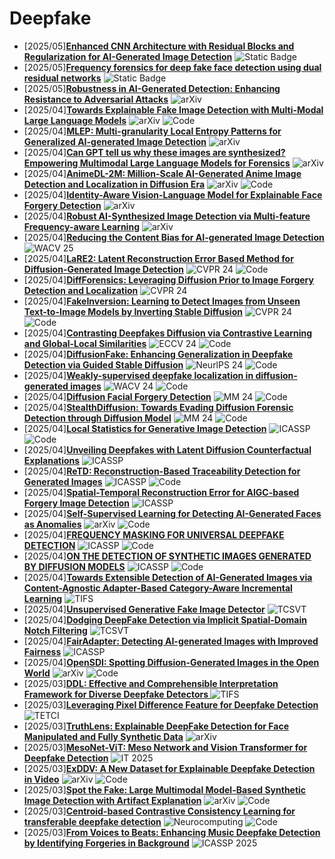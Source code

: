# Deepfake
- [2025/05]**[Enhanced CNN Architecture with Residual Blocks and Regularization for AI-Generated Image Detection](https://ieeexplore.ieee.org/abstract/document/10985062/)** ![Static Badge](https://img.shields.io/badge/IATMSI-blue)
- [2025/05]**[Frequency forensics for deep fake face detection using dual residual networks](https://link.springer.com/article/10.1007/s11042-025-20897-w)** ![Static Badge](https://img.shields.io/badge/%20Multimedia%20Tools%20and%20Applications%20-blue)
- [2025/05]**[Robustness in AI-Generated Detection: Enhancing Resistance to Adversarial Attacks](https://arxiv.org/abs/2505.03435)** ![arXiv](https://img.shields.io/badge/arXiv-blue)
- [2025/04]**[Towards Explainable Fake Image Detection with Multi-Modal Large Language Models](https://arxiv.org/abs/2504.14245)** ![arXiv](https://img.shields.io/badge/arXiv-blue) ![Code](https://img.shields.io/badge/Code-violet)
- [2025/04]**[MLEP: Multi-granularity Local Entropy Patterns for Generalized AI-generated Image Detection](https://arxiv.org/abs/2504.13726)** ![arXiv](https://img.shields.io/badge/arXiv-blue)
- [2025/04]**[Can GPT tell us why these images are synthesized? Empowering Multimodal Large Language Models for Forensics](https://arxiv.org/abs/2504.11686)** ![arXiv](https://img.shields.io/badge/arXiv-blue)
- [2025/04]**[AnimeDL-2M: Million-Scale AI-Generated Anime Image Detection and Localization in Diffusion Era](https://arxiv.org/abs/2504.11015)** ![arXiv](https://img.shields.io/badge/arXiv-blue) ![Code](https://img.shields.io/badge/Code-violet)
- [2025/04]**[Identity-Aware Vision-Language Model for Explainable Face Forgery Detection](https://arxiv.org/abs/2504.09439)** ![arXiv](https://img.shields.io/badge/arXiv-blue)
- [2025/04]**[Robust AI-Synthesized Image Detection via Multi-feature Frequency-aware Learning](https://arxiv.org/abs/2504.02879)** ![arXiv](https://img.shields.io/badge/arXiv-blue)
- [2025/04]**[Reducing the Content Bias for AI-generated Image Detection](https://ieeexplore.ieee.org/abstract/document/10943622)** ![WACV 25](https://img.shields.io/badge/WACV%2025-blue) 
- [2025/04]**[LaRE2: Latent Reconstruction Error Based Method for Diffusion-Generated Image Detection](https://openaccess.thecvf.com/content/CVPR2024/html/Luo_LaRE2_Latent_Reconstruction_Error_Based_Method_for_Diffusion-Generated_Image_Detection_CVPR_2024_paper.html)** ![CVPR 24](https://img.shields.io/badge/CVPR%2024-blue) ![Code](https://img.shields.io/badge/Code-violet)
- [2025/04]**[DiffForensics: Leveraging Diffusion Prior to Image Forgery Detection and Localization](https://openaccess.thecvf.com/content/CVPR2024/html/Yu_DiffForensics_Leveraging_Diffusion_Prior_to_Image_Forgery_Detection_and_Localization_CVPR_2024_paper.html)** ![CVPR 24](https://img.shields.io/badge/CVPR%2024-blue)
- [2025/04]**[FakeInversion: Learning to Detect Images from Unseen Text-to-Image Models by Inverting Stable Diffusion](https://openaccess.thecvf.com/content/CVPR2024/html/Cazenavette_FakeInversion_Learning_to_Detect_Images_from_Unseen_Text-to-Image_Models_by_CVPR_2024_paper.html)** ![CVPR 24](https://img.shields.io/badge/CVPR%2024-blue) ![Code](https://img.shields.io/badge/Code-violet)
- [2025/04]**[Contrasting Deepfakes Diffusion via Contrastive Learning and Global-Local Similarities](https://link.springer.com/chapter/10.1007/978-3-031-73036-8_12)** ![ECCV 24](https://img.shields.io/badge/ECCV%2024-blue) ![Code](https://img.shields.io/badge/Code-violet)
- [2025/04]**[DiffusionFake: Enhancing Generalization in Deepfake Detection via Guided Stable Diffusion](https://proceedings.neurips.cc/paper_files/paper/2024/hash/b7d9b1d4a9464d5d1ece82198e351349-Abstract-Conference.html)** ![NeurlPS 24](https://img.shields.io/badge/NeuraIPS%2024-blue) ![Code](https://img.shields.io/badge/Code-violet)
- [2025/04]**[Weakly-supervised deepfake localization in diffusion-generated images](https://openaccess.thecvf.com/content/WACV2024/html/Tantaru_Weakly-Supervised_Deepfake_Localization_in_Diffusion-Generated_Images_WACV_2024_paper.html)** ![WACV 24](https://img.shields.io/badge/WACV%2024-blue) ![Code](https://img.shields.io/badge/Code-violet)
- [2025/04]**[Diffusion Facial Forgery Detection](https://dl.acm.org/doi/abs/10.1145/3664647.3680797)** ![MM 24](https://img.shields.io/badge/MM%2024-blue) ![Code](https://img.shields.io/badge/Code-violet)
- [2025/04]**[StealthDiffusion: Towards Evading Diffusion Forensic Detection through Diffusion Model](https://dl.acm.org/doi/abs/10.1145/3664647.3681535)** ![MM 24](https://img.shields.io/badge/MM%2024-blue) ![Code](https://img.shields.io/badge/Code-violet)
- [2025/04]**[Local Statistics for Generative Image Detection](https://ieeexplore.ieee.org/abstract/document/10890557)** ![ICASSP](https://img.shields.io/badge/ICASSP-blue) ![Code](https://img.shields.io/badge/Code-violet)
- [2025/04]**[Unveiling Deepfakes with Latent Diffusion Counterfactual Explanations](https://ieeexplore.ieee.org/abstract/document/10890239)** ![ICASSP](https://img.shields.io/badge/ICASSP-blue)
- [2025/04]**[ReTD: Reconstruction-Based Traceability Detection for Generated Images](https://ieeexplore.ieee.org/abstract/document/10890492)** ![ICASSP](https://img.shields.io/badge/ICASSP-blue) ![Code](https://img.shields.io/badge/Code-violet)
- [2025/04]**[Spatial-Temporal Reconstruction Error for AIGC-based Forgery Image Detection](https://ieeexplore.ieee.org/abstract/document/10890455)** ![ICASSP](https://img.shields.io/badge/ICASSP-blue)
- [2025/04]**[Self-Supervised Learning for Detecting AI-Generated Faces as Anomalies](https://arxiv.org/abs/2501.02207)** ![arXiv](https://img.shields.io/badge/arXiv-blue) ![Code](https://img.shields.io/badge/Code-violet)
- [2025/04]**[FREQUENCY MASKING FOR UNIVERSAL DEEPFAKE DETECTION](https://ieeexplore.ieee.org/abstract/document/10446290)** ![ICASSP](https://img.shields.io/badge/ICASSP-blue) ![Code](https://img.shields.io/badge/Code-violet)
- [2025/04]**[ON THE DETECTION OF SYNTHETIC IMAGES GENERATED BY DIFFUSION MODELS](https://ieeexplore.ieee.org/abstract/document/10095167)** ![ICASSP](https://img.shields.io/badge/ICASSP-blue) ![Code](https://img.shields.io/badge/Code-violet)
- [2025/04]**[Towards Extensible Detection of AI-Generated Images via Content-Agnostic Adapter-Based Category-Aware Incremental Learning](https://ieeexplore.ieee.org/abstract/document/10908386)** ![TIFS](https://img.shields.io/badge/TIFS-blue)
- [2025/04]**[Unsupervised Generative Fake Image Detector](https://ieeexplore.ieee.org/abstract/document/10487975)** ![TCSVT](https://img.shields.io/badge/TCSVT-blue)
- [2025/04]**[Dodging DeepFake Detection via Implicit Spatial-Domain Notch Filtering](https://ieeexplore.ieee.org/abstract/document/10287378)** ![TCSVT](https://img.shields.io/badge/TCSVT-blue)
- [2025/04]**[FairAdapter: Detecting AI-generated Images with Improved Fairness](https://ieeexplore.ieee.org/abstract/document/10890705 )** ![ICASSP](https://img.shields.io/badge/ICASSP-blue)
- [2025/04]**[OpenSDI: Spotting Diffusion-Generated Images in the Open World](https://arxiv.org/abs/2503.19653)** ![arXiv](https://img.shields.io/badge/arXiv-blue) ![Code](https://img.shields.io/badge/Code-violet)
- [2025/03]**[DDL: Effective and Comprehensible Interpretation Framework for Diverse Deepfake Detectors
](https://ieeexplore.ieee.org/abstract/document/10937201)** ![TIFS](https://img.shields.io/badge/TIFS-blue)
- [2025/03]**[Leveraging Pixel Difference Feature for Deepfake Detection](https://ieeexplore.ieee.org/abstract/document/10937061)** ![TETCI](https://img.shields.io/badge/TETCI-blue)
- [2025/03]**[TruthLens: Explainable DeepFake Detection for Face Manipulated and Fully Synthetic Data](https://arxiv.org/abs/2503.15867)** ![arXiv](https://img.shields.io/badge/arXiv-blue)
- [2025/03]**[MesoNet-ViT: Meso Network and Vision Transformer for Deepfake Detection](https://ieeexplore.ieee.org/abstract/document/10930249)** ![IT 2025](https://img.shields.io/badge/IT%202025-blue)
- [2025/03]**[ExDDV: A New Dataset for Explainable Deepfake Detection in Video](https://arxiv.org/abs/2503.14421)** ![arXiv](https://img.shields.io/badge/arXiv-blue) ![Code](https://img.shields.io/badge/Code-violet)
- [2025/03]**[Spot the Fake: Large Multimodal Model-Based Synthetic Image Detection with Artifact Explanation](https://arxiv.org/abs/2503.14905)** ![arXiv](https://img.shields.io/badge/arXiv-blue) ![Code](https://img.shields.io/badge/Code-violet)
- [2025/03]**[Centroid-based Contrastive Consistency Learning for transferable deepfake detection](https://www.sciencedirect.com/science/article/pii/S0925231225006812)** ![Neurocomputing](https://img.shields.io/badge/Neurocomputing-blue) ![Code](https://img.shields.io/badge/Code-violet)
- [2025/03]**[From Voices to Beats: Enhancing Music Deepfake Detection by Identifying Forgeries in Background](https://ieeexplore.ieee.org/abstract/document/10890293)** ![ICASSP 2025](https://img.shields.io/badge/ICASSP%202025-blue)
